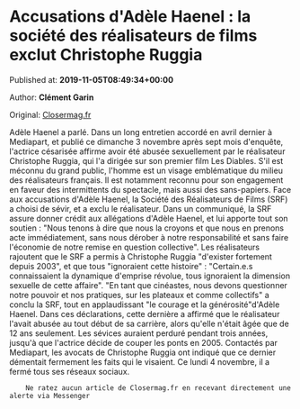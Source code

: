 
# Accusations d'Adèle Haenel : la société des réalisateurs de films exclut Christophe Ruggia

Published at: **2019-11-05T08:49:34+00:00**

Author: **Clément Garin**

Original: [Closermag.fr](https://www.closermag.fr/people/accusations-d-adele-haenel-la-societe-des-realisateurs-de-films-exclut-christoph-1044800)

Adèle Haenel a parlé. Dans un long entretien accordé en avril dernier à Mediapart, et publié ce dimanche 3 novembre après sept mois d'enquête, l'actrice césarisée affirme avoir été abusée sexuellement par le réalisateur Christophe Ruggia, qui l'a dirigée sur son premier film Les Diables. S'il est méconnu du grand public, l'homme est un visage emblématique du milieu des réalisateurs français. Il est notamment reconnu pour son engagement en faveur des intermittents du spectacle, mais aussi des sans-papiers. Face aux accusations d'Adèle Haenel, la Société des Réalisateurs de Films (SRF) a choisi de sévir, et a exclu le réalisateur.
Dans un communiqué, la SRF assure donner crédit aux allégations d'Adèle Haenel, et lui apporte tout son soutien : "Nous tenons à dire que nous la croyons et que nous en prenons acte immédiatement, sans nous dérober à notre responsabilité et sans faire l'économie de notre remise en question collective". Les réalisateurs rajoutent que le SRF a permis à Christophe Ruggia "d'exister fortement depuis 2003", et que tous "ignoraient cette histoire" : "Certain.e.s connaissaient la dynamique d'emprise révolue, tous ignoraient la dimension sexuelle de cette affaire".
"En tant que cinéastes, nous devons questionner notre pouvoir et nos pratiques, sur les plateaux et comme collectifs" a conclu la SRF, tout en applaudissant "le courage et la générosité"d'Adèle Haenel. Dans ces déclarations, cette dernière a affirmé que le réalisateur l'avait abusée au tout début de sa carrière, alors qu'elle n'était âgée que de 12 ans seulement. Les sévices auraient perduré pendant trois années, jusqu'à que l'actrice décide de couper les ponts en 2005. Contactés par Mediapart, les avocats de Christophe Ruggia ont indiqué que ce dernier démentait fermement les faits qui le visaient. Ce lundi 4 novembre, il a fermé tous ses réseaux sociaux.

        Ne ratez aucun article de Closermag.fr en recevant directement une alerte via Messenger
      
